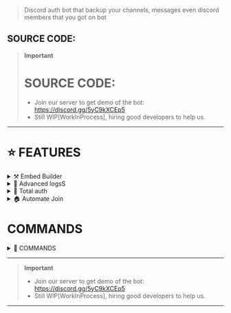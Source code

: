 > Discord auth bot that backup your channels, messages even discord members that you got on bot

SOURCE CODE: 
---------------------------------------
> **Important**
> # SOURCE CODE: 
>*  Join our server to get demo of the bot: https://discord.gg/5yC9kXCEp5
>*  Still WIP[WorkInProcess], hiring good developers to help us.
---------------------------------------

# ⭐ FEATURES

<details close>
<summary>⚒️ Embed Builder</summary>
  <p>

* ` 📞 ` Default Embed:
> ![image](https://github.com/iLxlo/discord-authbot/assets/98545753/d41e7084-1fc0-4b80-969a-f23a1662d555)

* ` 🦈 ` Embed builder:
> ![image](https://github.com/iLxlo/discord-authbot/assets/98545753/1d1ca6d9-c60e-4fe1-bd27-c9cfa79d9a43)
  </p>
</details>

<details close>
<summary>🐞 Advanced logsS</summary>
  <p>

* ` 📂 ` LOGS:

> ![Discord_Es9Fh7ZGtl](https://github.com/iLxlo/discord-authbot/assets/98545753/699bb95a-6ef2-4ea2-8f1b-ac77f8b9b9f9)


 * ` 👨‍💻 ` ABOUT BOT:
 
> ![image](https://github.com/iLxlo/discord-authbot/assets/98545753/26867315-1420-4910-8861-da8a329c9b58)
  </p>
</details>


<details close>
<summary>👤 Total auth</summary>
  <p>

* ` 👤 ` oauth list command:

> ![image](https://github.com/iLxlo/discord-authbot/assets/98545753/2c298007-58b2-4fa7-a779-263323f55e05)


 * ` 👨‍💻 ` oauths join command/logs:

> ![Discord_HFYcm54Wi2](https://github.com/iLxlo/discord-authbot/assets/98545753/255da289-fce0-494e-a053-63847fc16566)

> ![image](https://github.com/iLxlo/discord-authbot/assets/98545753/4cfd2317-a071-4b2e-9a89-2da1c4bd4489)

 
  </p>
</details>

<details close>
<summary>🏠 Automate Join</summary>
  <p>

* ` 🔒 ` oauth list command:

> ![image](https://github.com/iLxlo/discord-authbot/assets/98545753/e0a66249-eaad-41c2-9f8c-53c82b5e5079)



 * ` 🪀 ` Whitelist add/remove:

> **Note**
> ![image](https://github.com/iLxlo/discord-authbot/assets/98545753/e8970757-aa0d-4144-ac07-12d36883958b)


> **Warning**
> ![image](https://github.com/iLxlo/discord-authbot/assets/98545753/28f03821-c7ec-421e-aa72-e4f2e9ecc57d)


 
  </p>
</details>


# COMMANDS 

<details close>
<summary>🚀 COMMANDS</summary>
  <p>

* 🔱 ` /verify `  - Generate a discord embed & setup your discord server verification
* 🎀 ` /oauths join ` Run this command, if you want to pull your members to new server.
* 👤 ` /oauths list ` Shows your member count that on our db.
* 🌍 `/features joiner` Set your automate join with guild id (You need to setup server add first)
* 📧 `/features message` Set your message to send user when verified (This feature may flag your bot)
* 🔎 `/features role` Set your verification role to give user when verified
* 🤫 `/features info` Shows your setup that you did (e.g. [Automatic login server name and id, message when user verified, role when user verified])
* ⏱ `/server add` Authorise your server to bot.
* ❌ `/server remove` DeAuthorise your server to bot
* ✅ `/whitelist add` Give acces to users
* ❌ `/whitelist remove` Remove acces to users
* 🔒 `/whitelist list` Shows acces that who can use the bot
* 📂`/stop` Stops the current oauths join
  </p>
</details>

---------------------------------------
> **Important**
>*  Join our server to get demo of the bot: https://discord.gg/5yC9kXCEp5
>*  Still WIP[WorkInProcess], hiring good developers to help us.
---------------------------------------
